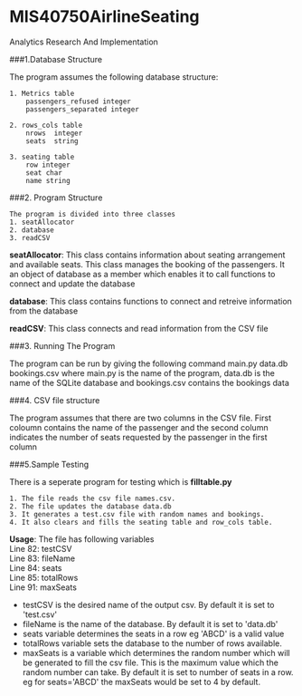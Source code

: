 # MIS40750AirlineSeating
Analytics Research And Implementation

###1.Database Structure

The program assumes the following database structure:
    
    1. Metrics table
        passengers_refused integer
        passengers_separated integer
    
    2. rows_cols table
        nrows  integer
        seats  string
    
    3. seating table
        row integer
        seat char
        name string

###2. Program Structure

    The program is divided into three classes
    1. seatAllocator
    2. database
    3. readCSV
         
__seatAllocator__: This class contains information about seating arrangement and available seats. This class manages the booking of the passengers. It   an object of database as a member which enables it to call functions to connect and update the database

__database__: This class contains functions to connect and retreive information from the database

__readCSV__: This class connects and read information from the CSV file


###3. Running The Program

The program can be run by giving the following command
main.py data.db bookings.csv
where main.py is the name of the program, data.db is the name of the SQLite database and bookings.csv contains the bookings data

###4. CSV file structure

The program assumes that there are two columns in the CSV file. First coloumn contains the name of the passenger and the second column indicates the number of seats requested by the passenger in the first column

###5.Sample Testing

There is a seperate program for testing which is __filltable.py__

    1. The file reads the csv file names.csv.
    2. The file updates the database data.db
    3. It generates a test.csv file with random names and bookings.
    4. It also clears and fills the seating table and row_cols table.

__Usage__:
The file has following variables  
    Line 82: testCSV  
    Line 83: fileName  
    Line 84: seats  
    Line 85: totalRows  
    Line 91: maxSeats  

* testCSV is the desired name of the output csv. By default it is set to 'test.csv'
* fileName is the name of the database. By default it is set to 'data.db'
* seats variable determines the seats in a row eg 'ABCD' is a valid value
* totalRows variable sets the database to the number of rows available.
* maxSeats is a variable which determines the random number which will be generated to fill the csv file. This is the maximum value which the random number can take. By default it is set to number of seats in a row. eg for seats='ABCD' the maxSeats would be set to 4 by default.



